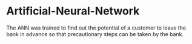 # Artificial-Neural-Network

The ANN was trained to find out the potential of a customer to leave the bank in advance so that precautionary steps can be taken by the bank.
